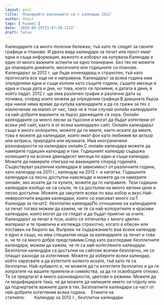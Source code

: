 ```yaml
---
layout: post
title: 'Планирайте ваканциите си с календар 2012'
author: Ghost
tags: ['huawei']
date: '2019-09-19T23:47:38.121Z'
draft: false
---
```


Календарите са много полезни бележки, тъй като те следят за своите графици и планове. И двата вида календари за печат или прост имат една и съща информация, важното е изборът на купувача.Календар е един от много важните аспекти на едно планиране. Без тях не можете да планирате дневните, месечните или годишните си планове. Календарът за 2012 г. ще бъде изненадващ и страхотен, тъй като прогнозата все още не е направена. Календарът за всяка година има определени едни и същи колони като същите години, същите месеци и една и съща дата и дни, но това, което се променя, е датата в деня, в който падат. 2012 г. ще има различен график и различни дати за почивка, според които можем да определим графици.В днешната бърза ера никой няма време да купува календарите и да се грижи за тях с изключение на малко от нас, така че в този случай онлайн календарите са най-добрите варианти за бързо движещите се хора. Онлайн календарите са много лесни за търсене и могат да бъдат изтеглени от всеки уеб сайт, както и от всеки календарен сайт. Онлайн календарът също е много колоритен, можете да ги имате, както искате да имате, това е можете да календари, които имат фон като любимия ви актьор или актриса, природата или музиката. Има неограничени разновидности на календара онлайн.С онлайн календара можете да намерите годишен календар и там. Годишният календар съдържа колекцията на всички дванадесет месеца по един и същи календар. Можете да намерите списъка на ваканциите според годината. Съществуват различни календари в зависимост от различните години, като календар на 2011 г., календар на 2012 г. и нататък. Годишните календари са лесно достъпни навсякъде и можете да ги намерите онлайн, ако искате да ги купите, можете да го направите. Тези годишни календари изобщо не са скъпи, те са достъпни на много евтини цени и лесно достъпни. Можете да закупите всеки по ваш избор и вкус.Най-невероятните видове календари, които се изискват много са:1. Календар за печат2. безплатен календарПо отношение на календарите за печат тогава можем да кажем, че те са най-колоритните и красиви календари, които могат да се гледат и да бъдат приятни за очите. Календарът за печат е този, който се отпечатва с много цветен материал и те привлича и изглежда страхотно, когато е обесен или поставен на бюрото ви. Въпреки че съдържанието във всеки календар е едно и също, но има специални неща за календарите за печат и това е, че те са много добре представими.След като разгледаме безплатните календари, можем да кажем, че те са най-изтегляните календари. Безплатни календари са достъпни на сайтове всички безплатно, не се плащат разходи за изтегляния. Можете да изберете всеки календар, който харесвате и да изтеглите колкото искате, тъй като те са безплатни. Най-хубавото е, че можете да ги изтеглите безплатно и да ги изпратите на вашите приятели и семейства, за да ги освободите отново. Те се предлагат в много разновидности, цветове и режими. Можете да ги модифицирате така, че да можете да напишете името си отдолу или да подчертаете важните дати в тях. Безплатните календари са част от най-добрите изтегляния всяка година.    Етикети на статията:        Календар за 2012 г., безплатни календари
